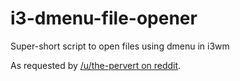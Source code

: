 i3-dmenu-file-opener
====================

Super-short script to open files using dmenu in i3wm

As requested by [/u/the-pervert on reddit](http://www.reddit.com/r/i3wm/comments/1v1zzp/launch_files_with_i3/).
